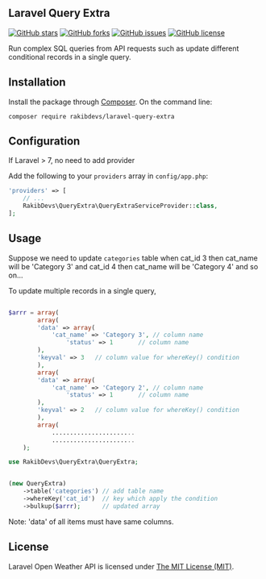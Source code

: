 ## Laravel Query Extra

[![GitHub stars](https://img.shields.io/github/stars/rakibdevs/laravel-query-extra)](https://github.com/rakibdevs/laravel-query-extra/stargazers)
[![GitHub forks](https://img.shields.io/github/forks/rakibdevs/laravel-query-extra)](https://github.com/rakibdevs/laravel-query-extra/network)
[![GitHub issues](https://img.shields.io/github/issues/rakibdevs/laravel-query-extra)](https://github.com/rakibdevs/laravel-query-extra/issues)
[![GitHub license](https://img.shields.io/github/license/rakibdevs/laravel-query-extra)](https://github.com/rakibdevs/laravel-query-extra/blob/master/LICENSE)

 Run complex SQL queries from API requests such as update different conditional records in a single query.



## Installation

Install the package through [Composer](http://getcomposer.org).
On the command line:

```
composer require rakibdevs/laravel-query-extra

```


## Configuration 
If Laravel > 7, no need to add provider

Add the following to your `providers` array in `config/app.php`:

```php
'providers' => [
    // ...
    RakibDevs\QueryExtra\QueryExtraServiceProvider::class,
];


```

## Usage
Suppose we need to update `categories` table when cat_id 3 then cat_name will be 'Category 3' and cat_id 4   then cat_name will be 'Category 4' and so on...

To update multiple records in a single query,

```php

$arrr = array(
	    array(
		'data' => array(
		    'cat_name' => 'Category 3', // column name
	            'status' => 1 		// column name
		),
		'keyval' => 3 	// column value for whereKey() condition
	    ),
	    array(
		'data' => array(
		    'cat_name' => 'Category 2', // column name
	            'status' => 1 		// column name
		),
		'keyval' => 2 	// column value for whereKey() condition
	    ),
	    array(
	        .......................
	        .......................
	);
```

```php
use RakibDevs\QueryExtra\QueryExtra;


(new QueryExtra)
    ->table('categories') // add table name
    ->whereKey('cat_id')  // key which apply the condition
    ->bulkup($arrr);      // updated array


```

Note: 'data' of all items must have same columns.


## License

Laravel Open Weather API is licensed under [The MIT License (MIT)](LICENSE).
